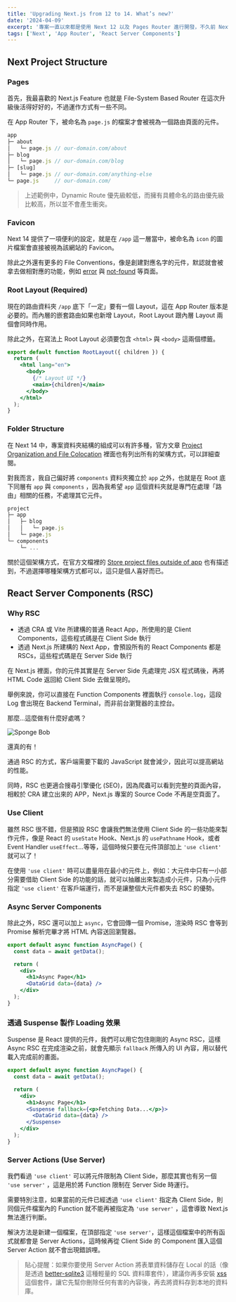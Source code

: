 ```yaml
---
title: 'Upgrading Next.js from 12 to 14. What’s new?'
date: '2024-04-09'
excerpt: '專案一直以來都是使用 Next 12 以及 Pages Router 進行開發，不久前 Next 發表了 v14，其中 v13 與 v14 都陸續新增了一些概念，最重要的就是 App Router 成為默認的架構方式，而近期 App Router 的功能已經大致完善，因此打算試用看看。族繁不及備載，本篇文章只有記載本身學習與使用 Next 14 的體驗，以及瞭解到的幾項改變。'
tags: ['Next', 'App Router', 'React Server Components']
---
```


## Next Project Structure

### Pages

首先，我最喜歡的 Next.js Feature 也就是 File-System Based Router 在這次升級後活得好好的，不過運作方式有一些不同。

在 App Router 下，被命名為 `page.js` 的檔案才會被視為一個路由頁面的元件。

```jsx
app
├─ about
│   └─ page.js // our-domain.com/about
├─ blog
│   └─ page.js // our-domain.com/blog
├─ [slug]
│   └─ page.js // our-domain.com/anything-else
└─ page.js     // our-domain.com/
```

> 上述範例中，Dynamic Route 優先級較低，而擁有具體命名的路由優先級比較高，所以並不會產生衝突。

### Favicon

Next 14 提供了一項便利的設定，就是在 `/app` 這一層當中，被命名為 `icon` 的圖片檔案會直接被視為該網站的 Favicon。

除此之外還有更多的 File Conventions，像是創建對應名字的元件，默認就會被拿去做相對應的功能，例如 [error](https://nextjs.org/docs/app/api-reference/file-conventions/error#error) 與 [not-found](https://nextjs.org/docs/app/api-reference/file-conventions/error#not-foundjs) 等頁面。

### Root Layout (Required)

現在的路由資料夾 `/app` 底下「一定」要有一個 Layout，這在 App Router 版本是必要的。而內層的嵌套路由如果也新增 Layout，Root Layout 跟內層 Layout 兩個會同時作用。

除此之外，在寫法上 Root Layout 必須要包含 `<html>` 與 `<body>` 這兩個標籤。

```jsx
export default function RootLayout({ children }) {
  return (
    <html lang="en">
      <body>
        {/* Layout UI */}
        <main>{children}</main>
      </body>
    </html>
  );
}
```

### Folder Structure

在 Next 14 中，專案資料夾結構的組成可以有許多種，官方文章 [Project Organization and File Colocation](https://nextjs.org/docs/app/building-your-application/routing/colocation) 裡面也有列出所有的架構方式，可以詳細查閱。

對我而言，我自己偏好將 `components` 資料夾獨立於 `app` 之外，也就是在 Root 底下同層有 `app` 與 `components` ，因為我希望 `app` 這個資料夾就是專門在處理「路由」相關的任務，不處理其它元件。

```jsx
project
├─ app
│   ├─ blog
│   │   └─ page.js
│   └─ page.js
└─ components
    └─ ...
```

關於這個架構方式，在官方文檔裡的 [Store project files outside of app](https://nextjs.org/docs/app/building-your-application/routing/colocation#store-project-files-outside-of-app) 也有描述到，不過選擇哪種架構方式都可以，這只是個人喜好而已。

## React Server Components (RSC)

### Why RSC

- 透過 CRA 或 Vite 所建構的普通 React App，所使用的是 Client Components，這些程式碼是在 Client Side 執行
- 透過 Next.js 所建構的 Next App，會預設所有的 React Components 都是 RSCs，這些程式碼是在 Server Side 執行

在 Next.js 裡面，你的元件其實是在 Server Side 先處理完 JSX 程式碼後，再將 HTML Code 返回給 Client Side 去做呈現的。

舉例來說，你可以直接在 Function Components 裡面執行 `console.log`，這段 Log 會出現在 Backend Terminal，而非前台瀏覽器的主控台。

那麼...這麼做有什麼好處嗎？

![Sponge Bob](https://media3.giphy.com/media/myPdoRAlad0J2/giphy.gif?cid=7941fdc6b880zac1akf55nd3ois460wv36exkryo6xkkxzhm&ep=v1_gifs_search&rid=giphy.gif&ct=g)

還真的有！

通過 RSC 的方式，客戶端需要下載的 JavaScript 就會減少，因此可以提高網站的性能。

同時，RSC 也更適合搜尋引擎優化 (SEO)，因為爬蟲可以看到完整的頁面內容，相較於 CRA 建立出來的 APP，Next.js 專案的 Source Code 不再是空頁面了。

### Use Client

雖然 RSC 很不錯，但是預設 RSC 會讓我們無法使用 Client Side 的一些功能來製作元件，像是 React 的 `useState` Hook、Next.js 的 `usePathname` Hook，或者 Event Handler `useEffect`...等等，這個時候只要在元件頂部加上 `'use client'` 就可以了！

在使用 `'use client'` 時可以盡量用在最小的元件上，例如：大元件中只有一小部分需要借助 Client Side 的功能的話，就可以抽離出來製造成小元件，只為小元件指定 `'use client'` 在客戶端運行，而不是讓整個大元件都失去 RSC 的優勢。

### Async Server Components

除此之外，RSC 還可以加上 `async`，它會回傳一個 Promise，渲染時 RSC 會等到 Promise 解析完畢才將 HTML 內容送回瀏覽器。

```jsx
export default async function AsyncPage() {
  const data = await getData();

  return (
    <div>
      <h1>Async Page</h1>
      <DataGrid data={data} />
    </div>
  );
}
```

### 透過 Suspense 製作 Loading 效果

Suspense 是 React 提供的元件，我們可以用它包住剛剛的 Async RSC，這樣 Async RSC 在完成渲染之前，就會先顯示 `fallback` 所傳入的 UI 內容，用以替代載入完成前的畫面。

```jsx
export default async function AsyncPage() {
  const data = await getData();

  return (
    <div>
      <h1>Async Page</h1>
      <Suspense fallback={<p>Fetching Data...</p>}>
        <DataGrid data={data} />
      </Suspense>
    </div>
  );
}
```

### Server Actions (Use Server)

我們看過 `'use client'` 可以將元件限制為 Client Side，那麼其實也有另一個 `'use server'` ，這是用於將 Function 限制在 Server Side 時運行。

需要特別注意，如果當前的元件已經透過 `'use client'` 指定為 Client Side，則同個元件檔案內的 Function 就不能再被指定為 `'use server'` ，這會導致 Next.js 無法進行判斷。

解決方法是新建一個檔案，在頂部指定 `'use server'`，這樣這個檔案中的所有函式就都會是 Server Actions，這時候再從 Client Side 的 Component 匯入這個 Server Action 就不會出現錯誤哩。

> 貼心提醒：如果你要使用 Server Action 將表單資料儲存在 Local 的話（像是透過 [better-sqlite3](https://github.com/WiseLibs/better-sqlite3) 這種輕量的 SQL 資料庫套件），建議你再多安裝 [xss](https://github.com/leizongmin/js-xss) 這個套件，讓它先幫你刪除任何有害的內容後，再去將資料存到本地的資料庫。
